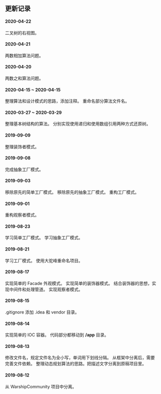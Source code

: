 ## 更新记录

#### 2020-04-22

二叉树的右视图。

#### 2020-04-21

两数相加算法问题。

#### 2020-04-20

两数之和算法问题。

#### 2020-04-15 ~ 2020-04-15

整理算法和设计模式的思路，添加注释。
重命名部分算法文件名。

#### 2020-03-27 ~ 2020-03-29

整理基本树结构的算法。
分别实现使用递归和使用数组引用两种方式还原树。

#### 2019-09-09

整理装饰者模式。

#### 2019-09-08

完成抽象工厂模式。

#### 2019-09-03

移除原先的简单工厂模式。
移除原先的抽象工厂模式。
重构工厂模式。

#### 2019-09-01

重构观察者模式。

#### 2019-08-23

学习简单工厂模式。
学习抽象工厂模式。

#### 2019-08-21

学习工厂模式。
使用大驼峰重命名项目。

#### 2019-08-17

实现简单的 Facade 外观模式。
实现简单的装饰器模式。
结合装饰器的思想，实现中间件和处理管道。
实现观察者模式。

#### 2019-08-15 

.gitignore 添加 .idea 和 vendor 目录。

#### 2019-08-14

实现简单的 IOC 容器。
代码部分都移动到 **/app** 目录。

#### 2019-08-13

修改文件名，规定文件名为全小写，单词用下划线分隔。
从框架中分离后，需要完善文件依赖。
整理动态规划算法的思路。把描述文字分离到原稿项目里。

#### 2019-08-12

从 WarshipCommunity 项目中分离。